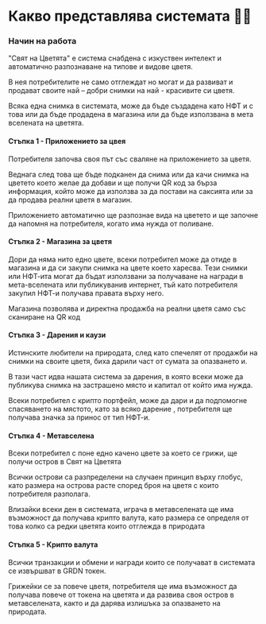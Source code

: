 # Какво представлява системата 👨‍🏫

### Начин на работа

"Свят на Цветята" е система снабдена с изкуствен интелект и автоматично разпознаване на типове и видове цветя.

В нея потребителите не само отглеждат но могат и да развиват и продават своите най – добри снимки на най - красивите си цветя.

Всяка една снимка в системата, може да бъде създадена като НФТ и с това или да бъде продадена в магазина или да бъде използвана в мета вселената на цветята.

#### Стъпка 1 - Приложението за цвея

Потребителя започва своя път със сваляне на приложението за цветя.&#x20;

Веднага след това ще бъде подканен да снима или да качи снимка на цветето което желае да добави и ще получи QR код за бърза информация, който може да използва за да постави на саксията или за да продава реални цветя в магазин.

Приложението автоматично ще разпознае вида на цветето и ще започне да напомня на потребителя, когато има нужда от поливане.

#### Стъпка 2 - Магазина за цветя

Дори да няма нито едно цвете, всеки потребител може да отиде в магазина и да си закупи снимка на цвете което харесва. Тези снимки или НФТ-ита могат да бъдат използвани за получаване на награди в мета-вселената или публикуванив интернет, тъй като потребителя закупил НФТ-и получава правата върху него.

Магазина позволява и директна продажба на реални цветя само със сканиране на QR код

#### Стъпка 3 - Дарения и каузи

Истинските любители на природата, след като спечелят от продажби на снимки на своите цветя, биха дарили част от сумата за опазването и.

В тази част идва нашата система за дарения, в която всеки може да публикува снимка на застрашено място и капитал от който има нужда.

Всеки потребител с крипто портфейл, може да дари и да подпомогне спасяването на мястото, като за всяко дарение , потребителя ще получава значка за принос от тип НФТ-и.&#x20;

#### Стъпка 4 - Метавселена

Всеки потребител с поне едно качено цвете за което се грижи, ще получи остров в Свят на Цветята

Всички острови са разпределени на случаен принцип върху глобус, като размера на острова расте според броя на цветя с които потребителя разполага.

Влизайки всеки ден в системата, играча в метавселената ще има възможност да получава крипто валута, като размера се определя от това колко са редки цветята които отглежда в природата

#### Стъпка 5 - Крипто валута

Всички транзакции и обмени и награди които се получават в системата се извършват в GRDN токен.&#x20;

Грижейки се за повече цветя, потребителя ще има възможност да получава повече от токена на цветята и да развива своя остров в метавселената, както и да дарява излишъка за опазването на природата.
